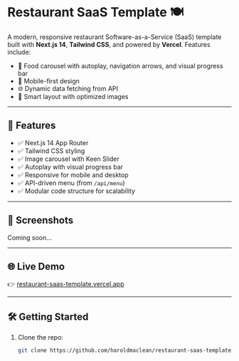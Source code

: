 # Restaurant SaaS Template 🍽️

A modern, responsive restaurant Software-as-a-Service (SaaS) template built with **Next.js 14**, **Tailwind CSS**, and powered by **Vercel**. Features include:

- 🍔 Food carousel with autoplay, navigation arrows, and visual progress bar
- 📱 Mobile-first design
- 🌐 Dynamic data fetching from API
- 🧠 Smart layout with optimized images

---

## 🚀 Features

- ✅ Next.js 14 App Router
- ✅ Tailwind CSS styling
- ✅ Image carousel with Keen Slider
- ✅ Autoplay with visual progress bar
- ✅ Responsive for mobile and desktop
- ✅ API-driven menu (from `/api/menu`)
- ✅ Modular code structure for scalability

---

## 📸 Screenshots

Coming soon…

---

## 🌐 Live Demo

👉 [restaurant-saas-template.vercel.app](https://restaurant-saas-template.vercel.app)

---

## 🛠️ Getting Started

1. Clone the repo:
   ```bash
   git clone https://github.com/haroldmaclean/restaurant-saas-template.git
   ```
